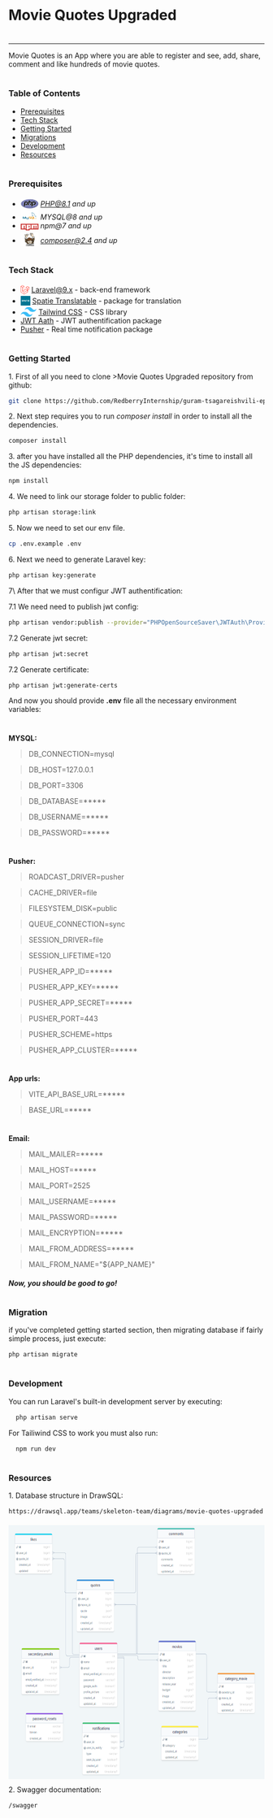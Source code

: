 <div style="display:flex; align-items: center">
  <h1 style="position:relative; top: -6px" >Movie Quotes Upgraded</h1>
</div>

---
Movie Quotes is an App where you are able to register and see, add, share, comment and like hundreds of movie quotes.

#
### Table of Contents
* [Prerequisites](#prerequisites)
* [Tech Stack](#tech-stack)
* [Getting Started](#getting-started)
* [Migrations](#migration)
* [Development](#development)
* [Resources](#resources)

#
### Prerequisites

* <img src="readme/assets/php.svg" width="35" style="position: relative; top: 4px" /> *PHP@8.1 and up*
* <img src="readme/assets/mysql.png" width="35" style="position: relative; top: 4px" /> *MYSQL@8 and up*
* <img src="readme/assets/npm.png" width="35" style="position: relative; top: 4px" /> *npm@7 and up*
* <img src="readme/assets/composer.png" width="35" style="position: relative; top: 6px" /> *composer@2.4 and up*


#
### Tech Stack

* <img src="readme/assets/laravel.png" height="18" style="position: relative; top: 4px" /> [Laravel@9.x](https://laravel.com/docs/9.x) - back-end framework
* <img src="readme/assets/spatie.png" height="19" style="position: relative; top: 4px" /> [Spatie Translatable](https://github.com/spatie/laravel-translatable) - package for translation
* <img src="readme/assets/tailwind.png" height="19" style="position: relative; top: 4px" /> [Tailwind CSS](https://tailwindcss.com) - CSS library
* [JWT Aath](https://laravel-jwt-auth.readthedocs.io/en/latest/) - JWT authentification package
* [Pusher](https://pusher.com) - Real time notification package


#
### Getting Started
1\. First of all you need to clone >Movie Quotes Upgraded repository from github:
```sh
git clone https://github.com/RedberryInternship/guram-tsagareishvili-epic-movie-quotes-back
```

2\. Next step requires you to run *composer install* in order to install all the dependencies.
```sh
composer install
```

3\. after you have installed all the PHP dependencies, it's time to install all the JS dependencies:
```sh
npm install
```

4\. We need to link our storage folder to public folder:
```sh
php artisan storage:link
```

5\. Now we need to set our env file. 
```sh
cp .env.example .env
```
6\. Next we need to generate Laravel key:
```sh
php artisan key:generate
```
7\ After that we must configur JWT authentification:

7.1 We need need to publish jwt config:
```sh
php artisan vendor:publish --provider="PHPOpenSourceSaver\JWTAuth\Providers\LaravelServiceProvider"
```

7.2 Generate jwt secret:
```sh
php artisan jwt:secret
```

7.2 Generate certificate:
```sh
php artisan jwt:generate-certs
```

And now you should provide **.env** file all the necessary environment variables:

#
**MYSQL:**
>DB_CONNECTION=mysql

>DB_HOST=127.0.0.1

>DB_PORT=3306

>DB_DATABASE=*****

>DB_USERNAME=*****

>DB_PASSWORD=*****

#
**Pusher:**
>ROADCAST_DRIVER=pusher

>CACHE_DRIVER=file

>FILESYSTEM_DISK=public

>QUEUE_CONNECTION=sync

>SESSION_DRIVER=file

>SESSION_LIFETIME=120

>PUSHER_APP_ID=*****

>PUSHER_APP_KEY=*****

>PUSHER_APP_SECRET=*****

>PUSHER_PORT=443

>PUSHER_SCHEME=https

>PUSHER_APP_CLUSTER=*****

#
**App urls:**
>VITE_API_BASE_URL=*****

>BASE_URL=*****

#
**Email:**
>MAIL_MAILER=*****

>MAIL_HOST=*****

>MAIL_PORT=2525

>MAIL_USERNAME=*****

>MAIL_PASSWORD=*****

>MAIL_ENCRYPTION=*****

>MAIL_FROM_ADDRESS=*****

>MAIL_FROM_NAME="${APP_NAME}"

##### Now, you should be good to go!

#
### Migration
if you've completed getting started section, then migrating database if fairly simple process, just execute:
```sh
php artisan migrate
```

#
### Development

You can run Laravel's built-in development server by executing:

```sh
  php artisan serve
```

For Tailiwind CSS to work you must also run:

```sh
  npm run dev
```

#
### Resources

1\. Database structure in DrawSQL:
```sh
https://drawsql.app/teams/skeleton-team/diagrams/movie-quotes-upgraded
```
<img src="readme/assets/drawsql.png" width="100%" height="500" style="position: relative; top: 5px" />

2\. Swagger documentation:
```sh
/swagger
```